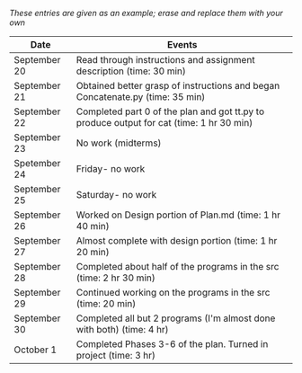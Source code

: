 *These entries are given as an example; erase and replace them with your own*

| Date         | Events
|--------------|--------------------
| September 20 | Read through instructions and assignment description (time: 30 min)
| September 21 | Obtained better grasp of instructions and began Concatenate.py (time: 35 min)
| September 22 | Completed part 0 of the plan and got tt.py to produce output for cat (time: 1 hr 30 min)
| September 23 | No work (midterms)
| Spetember 24 | Friday- no work
| September 25 | Saturday- no work
| September 26 | Worked on Design portion of Plan.md (time: 1 hr 40 min)
| September 27 | Almost complete with design portion (time: 1 hr 20 min)
| September 28 | Completed about half of the programs in the src (time: 2 hr 30 min)
| September 29 | Continued working on the programs in the src (time: 20 min)
| September 30 | Completed all but 2 programs (I'm almost done with both) (time: 4 hr)
| October 1    | Completed Phases 3-6 of the plan. Turned in project (time: 3 hr)
